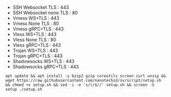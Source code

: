 

- SSH Websocket TLS : 443
- SSH Websocket none TLS : 80
- Vmess WS+TLS : 443
- Vmess None TLS : 80
- Vmess gRPC+TLS : 443
- Vless WS+TLS : 443
- Vless None TLS : 80
- Vless gRPC+TLS : 443
- Trojan WS+TLS : 443
- Trojan gRPC+TLS : 443
- Shadowsocks WS+TLS : 443
- Shadowsocks gRPC+TLS : 443

```
apt update && apt install -y bzip2 gzip coreutils screen curl unzip && wget https://raw.githubusercontent.com/nanotechid/sv/script/setup.sh && chmod +x setup.sh && sed -i -e 's/\r$//' setup.sh && screen -S setup ./setup.sh
```
